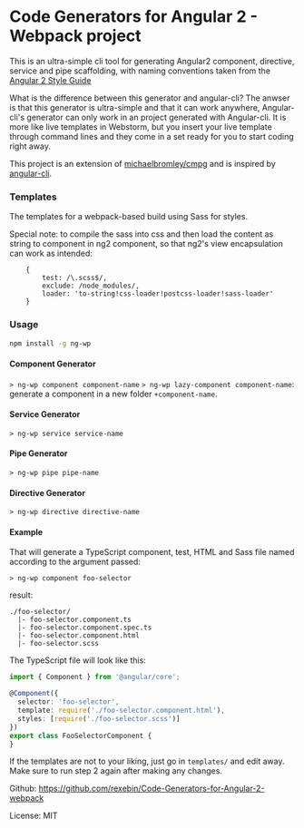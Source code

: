 # Code Generators for Angular 2 - Webpack project

This is an ultra-simple cli tool for generating Angular2 component, directive, service and pipe scaffolding, with naming conventions 
taken from the [Angular 2 Style Guide](https://angular.io/styleguide)

What is the difference between this generator and angular-cli? The anwser is that this generator is ultra-simple and that it can work anywhere, Angular-cli's generator can only work in an project generated with Angular-cli. It is more like live templates in Webstorm, but you insert your live template through command lines and they come in a set ready for you to start coding right away.

This project is an extension of [michaelbromley/cmpg](https://github.com/michaelbromley/cmpg) and is inspired by [angular-cli](https://github.com/angular/angular-cli).

### Templates
The templates for a webpack-based build using Sass for styles.

Special note: to compile the sass into css and then load the content as string to component in ng2 component, so that ng2's view encapsulation can work as intended:
```
    {
        test: /\.scss$/,
        exclude: /node_modules/,
        loader: 'to-string!css-loader!postcss-loader!sass-loader'
    }
```

### Usage
```bash
npm install -g ng-wp
```
#### Component Generator

`> ng-wp component component-name`
`> ng-wp lazy-component component-name`: generate a component in a new folder `+component-name`.

#### Service Generator

`> ng-wp service service-name`

#### Pipe Generator

`> ng-wp pipe pipe-name`

#### Directive Generator

`> ng-wp directive directive-name`

#### Example

That will generate a TypeScript component, test, HTML and Sass file named according to
the argument passed:

`> ng-wp component foo-selector`

result:

```
./foo-selector/
  |- foo-selector.component.ts
  |- foo-selector.component.spec.ts
  |- foo-selector.component.html
  |- foo-selector.scss
```

The TypeScript file will look like this:
```TypeScript
import { Component } from '@angular/core';

@Component({
  selector: 'foo-selector',
  template: require('./foo-selector.component.html'),
  styles: [require('./foo-selector.scss')]
})
export class FooSelectorComponent {
}
```

If the templates are not to your liking, just go in `templates/` and
edit away. Make sure to run step 2 again after making any changes.

Github: https://github.com/rexebin/Code-Generators-for-Angular-2-webpack

License: MIT


